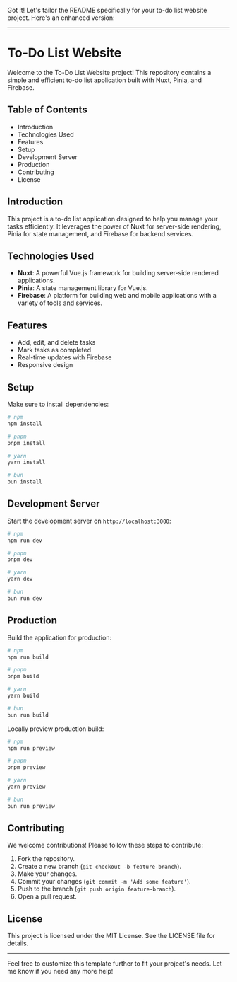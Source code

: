 Got it! Let's tailor the README specifically for your to-do list website project. Here's an enhanced version:

---

# To-Do List Website

Welcome to the To-Do List Website project! This repository contains a simple and efficient to-do list application built with Nuxt, Pinia, and Firebase.

## Table of Contents
- Introduction
- Technologies Used
- Features
- Setup
- Development Server
- Production
- Contributing
- License

## Introduction
This project is a to-do list application designed to help you manage your tasks efficiently. It leverages the power of Nuxt for server-side rendering, Pinia for state management, and Firebase for backend services.

## Technologies Used
- **Nuxt**: A powerful Vue.js framework for building server-side rendered applications.
- **Pinia**: A state management library for Vue.js.
- **Firebase**: A platform for building web and mobile applications with a variety of tools and services.

## Features
- Add, edit, and delete tasks
- Mark tasks as completed
- Real-time updates with Firebase
- Responsive design

## Setup
Make sure to install dependencies:

```bash
# npm
npm install

# pnpm
pnpm install

# yarn
yarn install

# bun
bun install
```

## Development Server
Start the development server on `http://localhost:3000`:

```bash
# npm
npm run dev

# pnpm
pnpm dev

# yarn
yarn dev

# bun
bun run dev
```

## Production
Build the application for production:

```bash
# npm
npm run build

# pnpm
pnpm build

# yarn
yarn build

# bun
bun run build
```

Locally preview production build:

```bash
# npm
npm run preview

# pnpm
pnpm preview

# yarn
yarn preview

# bun
bun run preview
```

## Contributing
We welcome contributions! Please follow these steps to contribute:
1. Fork the repository.
2. Create a new branch (`git checkout -b feature-branch`).
3. Make your changes.
4. Commit your changes (`git commit -m 'Add some feature'`).
5. Push to the branch (`git push origin feature-branch`).
6. Open a pull request.

## License
This project is licensed under the MIT License. See the LICENSE file for details.

---

Feel free to customize this template further to fit your project's needs. Let me know if you need any more help!
